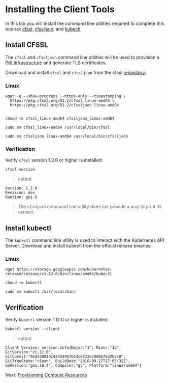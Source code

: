 # Installing the Client Tools
In this lab you will install the command line utilities required to complete this tutorial: [cfssl,](https://github.com/cloudflare/cfssl) [cfssljson](https://github.com/cloudflare/cfssl), and [kubectl](https://kubernetes.io/docs/tasks/tools/install-kubectl).

## Install CFSSL
The `cfssl` and `cfssljson` command line utilities will be used to provision a [PKI Infrastructure](https://en.wikipedia.org/wiki/Public_key_infrastructure) and generate TLS certificates.

Download and install `cfssl` and `cfssljson` from the cfssl [repository:](https://pkg.cfssl.org/)

### Linux 
```
wget -q --show-progress --https-only --timestamping \
  https://pkg.cfssl.org/R1.2/cfssl_linux-amd64 \
  https://pkg.cfssl.org/R1.2/cfssljson_linux-amd64
  
 ```
```chmod +x cfssl_linux-amd64 cfssljson_linux-amd64```

```sudo mv cfssl_linux-amd64 /usr/local/bin/cfssl```

```sudo mv cfssljson_linux-amd64 /usr/local/bin/cfssljson``` 

### Verification

Verify `cfssl` version 1.2.0 or higher is installed:

`cfssl version`
> output

```
Version: 1.2.0
Revision: dev
Runtime: go1.6

```

>The cfssljson command line utility does not provide a way to print its version.

## Install kubectl

The `kubectl` command line utility is used to interact with the Kubernetes API Server. Download and install kubectl from the official release binaries:

### Linux

```wget https://storage.googleapis.com/kubernetes-release/release/v1.12.0/bin/linux/amd64/kubectl```

```chmod +x kubectl```

```sudo mv kubectl /usr/local/bin/```

## Verification
Verify `kubectl` version 1.12.0 or higher is installed:

```kubectl version --client```

> output

```
Client Version: version.Info{Major:"1", Minor:"12", GitVersion:"v1.12.0", GitCommit:"0ed33881dc4355495f623c6f22e7dd0b7632b7c0", GitTreeState:"clean", BuildDate:"2018-09-27T17:05:32Z", GoVersion:"go1.10.4", Compiler:"gc", Platform:"linux/amd64"}
```

Next: [Provisioning Compute Resources](03-compute-resources.md)
